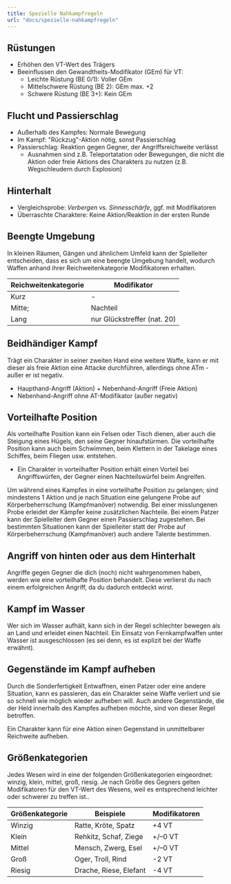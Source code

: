 ```yaml
---
title: Spezielle Nahkampfregeln
url: "docs/spezielle-nahkampfregeln"
---
```

## Rüstungen
* Erhöhen den VT-Wert des Trägers
* Beeinflussen den Gewandtheits-Modifikator (GEm) für VT:
  * Leichte Rüstung (BE 0/1): Voller GEm
  * Mittelschwere Rüstung (BE 2): GEm max. +2
  * Schwere Rüstung (BE 3+): Kein GEm

## Flucht und Passierschlag
* Außerhalb des Kampfes: Normale Bewegung
* Im Kampf: "Rückzug"-Aktion nötig, sonst Passierschlag
* Passierschlag: Reaktion gegen Gegner, der Angriffsreichweite verlässt
  * Ausnahmen sind z.B. Teleportatation oder Bewegungen, die nicht die Aktion oder freie Aktions des Charakters zu nutzen (z.B. Wegschleudern durch Explosion)

## Hinterhalt
* Vergleichsprobe: *Verbergen* vs. *Sinnesschärfe*, ggf. mit Modifikatoren
* Überraschte Charaktere: Keine Aktion/Reaktion in der ersten Runde

## Beengte Umgebung
In kleinen Räumen, Gängen und ähnlichem Umfeld kann der Spielleiter entscheiden, dass es sich um eine beengte Umgebung handelt, wodurch Waffen anhand ihrer Reichweitenkategorie Modifikatoren erhalten.

| Reichweitenkategorie | Modifikator |
| --- | --- |
| Kurz | - |
| Mitte; | Nachteil |
| Lang | nur Glückstreffer (nat. 20) |

## Beidhändiger Kampf
Trägt ein Charakter in seiner zweiten Hand eine weitere Waffe, kann er mit dieser als freie Aktion eine Attacke durchführen, allerdings ohne ATm - außer er ist negativ.

* Haupthand-Angriff (Aktion) + Nebenhand-Angriff (Freie Aktion)
* Nebenhand-Angriff ohne AT-Modifikator (außer negativ)

## Vorteilhafte Position
Als vorteilhafte Position kann ein Felsen oder Tisch dienen, aber auch die Steigung eines Hügels, den seine Gegner hinaufstürmen. Die vorteilhafte Position kann auch beim Schwimmen, beim Klettern in der Takelage eines Schiffes, beim Fliegen usw. entstehen.

* Ein Charakter in vorteilhafter Position erhält einen Vorteil bei Angriffswürfen, der Gegner einen Nachteilswürfel beim Angreifen.

Um während eines Kampfes in eine vorteilhafte Position zu gelangen; sind mindestens 1 Aktion und je nach Situation eine gelungene Probe auf Körperbeherrschung (Kampfmanöver) notwendig. Bei einer misslungenen Probe erleidet der Kämpfer keine zusätzlichen Nachteile. Bei einem Patzer kann der Spielleiter dem Gegner einen Passierschlag zugestehen. Bei bestimmten Situationen kann der Spielleiter statt der Probe auf Körperbeherrschung (Kampfmanöver) auch andere Talente bestimmen.

## Angriff von hinten oder aus dem Hinterhalt
Angriffe gegen Gegner die dich (noch) nicht wahrgenommen haben, werden wie eine vorteilhafte Position behandelt. Diese verlierst du nach einem erfolgreichen Angriff, da du dadurch entdeckt wirst.

## Kampf im Wasser
Wer sich im Wasser aufhält, kann sich in der Regel schlechter bewegen als an Land und erleidet einen Nachteil. Ein Einsatz von Fernkampfwaffen unter Wasser ist ausgeschlossen (es sei denn, es ist explizit bei der Waffe erwähnt).

## Gegenstände im Kampf aufheben
Durch die Sonderfertigkeit Entwaffnen, einen Patzer oder eine andere Situation, kann es passieren, das ein Charakter seine Waffe verliert und sie so schnell wie möglich wieder aufheben will. Auch andere Gegenstände, die der Held innerhalb des Kampfes aufheben möchte, sind von dieser Regel betroffen.

Ein Charakter kann für eine Aktion einen Gegenstand in unmittelbarer Reichweite aufheben.

## Größenkategorien
Jedes Wesen wird in eine der folgenden Größenkategorien eingeordnet: winzig, klein, mittel, groß, riesig. Je nach Größe des Gegners gelten Modifikatoren für den VT-Wert des Wesens, weil es entsprechend leichter oder schwerer zu treffen ist..

| Größenkategorie | Beispiele | Modifikatoren |
| --- | --- | --- |
| Winzig | Ratte, Kröte, Spatz | +4 VT |
| Klein | Rehkitz, Schaf, Ziege | +/–0 VT |
| Mittel | Mensch, Zwerg, Esel | +/–0 VT |
| Groß | Oger, Troll, Rind | -2 VT |
| Riesig | Drache, Riese, Elefant | -4 VT |




